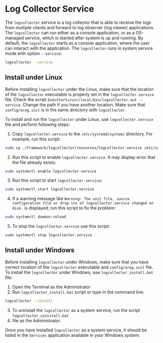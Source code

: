 # Log Collector Service

The `logcollector` service is a log collector that is able to receive the logs from
multiple clients and forward to log observer (log viewer) applications.
The `logcollector` can run either as a console application, or as a OS-managed service,
which is started after system is up and running. By default, the `logcollector` starts as a console application,
where the user can interact with the application. The `logcollector` runs in system service mode with
option `--service`:
```bash
logcollector --service
```

## Install under Linux

Before installing `logcollector` under the Linux, make sure that the location of the `logcollector` executable
is properly set in the `logcollector.service` file.
Check the script `ExecStart=/usr/local/bin/logcollector.out --service`.
Change the path if you have another location. Make sure that `config/areg.init` is
in the same directory with `logcollector`.

To install and run the `logcollector` under Linux, use `logcollector.service` file and perform following steps:
1. Copy `logcollector.service` to the `/etc/systemd/system/` directory. For example, run this script:
```bash
sudo cp ./framework/logcollector/resources/logcollector.service /etc/systemd/system/
```
2. Run this script to enable `logcollector.service`. It may display error that the file already exists:
```bash
sudo systemctl enable logcollector.service
```
3. Run this script to start `logcollector.service`:
```bash
sudo systemctl start logcollector.service
```
4. If a warning message like `Warning: The unit file, source configuration file or drop-ins of logcollector.service changed on disk.` is
displayed, run this script to fix the problem:
```bash
sudo systemctl daemon-reload
```
5. To stop the `logcollector.service` use this script:
```bash
sudo systemctl stop logcollector.service
```

## Install under Windows

Before installing `logcollector` under Windows, make sure that you have correct 
location of the `logcollector` executable and `config/areg.init` file. 
To install the `logcollector` under Windows, use `logcollector_install.bat` file:
1. Open the Terminal as the Administrator
2. Run `logcollector_install.bat` script or type in the command line:
```bash
logcollector --install
```
3. To uninstall the `logcollector` as a system service, run the script `logcollector_uinistall.bat`
3. file as the Administrator.

Once you have installed `logcollector` as a system service, it should be listed in the `Services`
application available in your Windows system.
